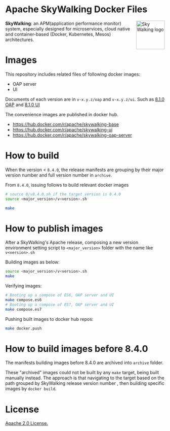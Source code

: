 # Apache SkyWalking Docker Files

<img src="http://skywalking.apache.org/assets/logo.svg" alt="Sky Walking logo" height="90px" align="right" />

**SkyWalking**: an APM(application performance monitor) system, especially designed for 
microservices, cloud native and container-based (Docker, Kubernetes, Mesos) architectures.

# Images
This repository includes related files of following docker images:
 - OAP server
 - UI
 
 Documents of each version are in `v-x.y.z/oap` and `v-x.y.z/ui`. Such as [8.1.0 OAP](8/8.1.0/oap) and [8.1.0 UI](8/8.1.0/ui)

The convenience images are published in docker hub.
- https://hub.docker.com/r/apache/skywalking-base
- https://hub.docker.com/r/apache/skywalking-ui
- https://hub.docker.com/r/apache/skywalking-oap-server

# How to build

When the version < `8.4.0`, the release manifests are grouping by their major version number and full version number in `archive`.

From `8.4.0`, issuing follows to build relevant docker images

```sh
# source 8/v8.4.0.sh if the target version is 8.4.0
source <major_version>/v<version>.sh

make
```

# How to publish images

After a SkyWalking's Apache release, composing a new version environment setting script to `<major_version>` folder with the name like `v<version>.sh`

Building images as below:

```sh
source <major_version>/v<version>.sh
make
```

Verifying images:

```sh
# Booting up a compose of ES6, OAP server and UI
make compose.es6
# Booting up a compose of ES7, OAP server and UI
make compose.es7
```

Pushing built images to docker hub repos:

```sh
make docker.push
```

# How to build images before 8.4.0

The manifests building images before 8.4.0 are archived into `archive` folder.

These "archived" images could not be built by any `make` target, being built manually instead. 
The approach is that navigating to the target based on the path grouped by SkyWalking release version number
, then building specific images by `docker build`.

# License
[Apache 2.0 License.](/LICENSE)

